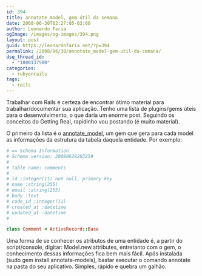 ```yaml
---
id: 394
title: annotate_model, gem útil da semana
date: 2008-06-30T02:27:05-03:00
author: Leonardo Faria
ogImage: /images/og-images/394.png
layout: post
guid: https://leonardofaria.net/?p=394
permalink: /2008/06/30/annotate_model-gem-util-da-semana/
dsq_thread_id:
  - "1000137500"
categories:
  - rubyonrails
tags:
  - rails
---
```

Trabalhar com Rails é certeza de encontrar ótimo material para trabalhar/documentar sua aplicação. Tenho uma lista de plugins/gems úteis para o desenvolvimento, o que daria um enorme post. Seguindo os conceitos do Getting Real, rapidinho vou postando (é muito material).

O primeiro da lista é o [annotate_model](http://github.com/ctran/annotate_models/), um gem que gera para cada model as informações da estrutura da tabela daquela entidade. Por exemplo:

```ruby
# == Schema Information  
# Schema version: 20080628203259  
#  
# Table name: comments  
#  
# id :integer(11) not null, primary key  
# name :string(255)  
# email :string(255)  
# body :text  
# code_id :integer(11)  
# created_at :datetime  
# updated_at :datetime  
#

class Comment < ActiveRecord::Base
```
 Uma forma de se conhecer os atributos de uma entidade é, a partir do script/console, digitar: Model.new.attributes, entretanto com o gem, o conhecimento dessas informações fica bem mais fácil. Após instalada (sudo gem install annotate-models), bastar executar o comando annotate na pasta do seu aplicativo. Simples, rápido e quebra um galhão.
